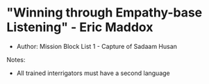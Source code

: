 # "Winning through Empathy-base Listening" - Eric Maddox
* Author: Mission Block List 1 - Capture of Sadaam Husan

Notes:
* All trained interrigators must have a second language



